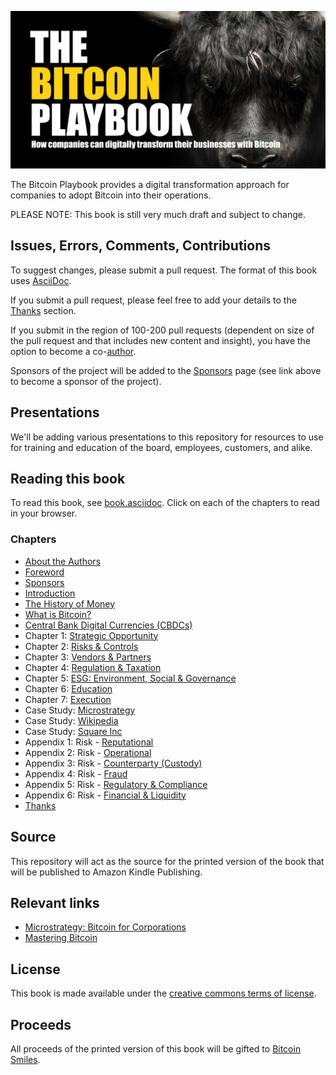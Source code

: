 ![The Bitcoin Playbook](https://github.com/BenGWeeks/TheBitcoinPlaybook/blob/main/images/The%20Bitcoin%20Playbook%20-%20Repo%20Card.png)

The Bitcoin Playbook provides a digital transformation approach for companies to adopt Bitcoin into their operations.

PLEASE NOTE: This book is still very much draft and subject to change.

## Issues, Errors, Comments, Contributions

To suggest changes, please submit a pull request. The format of this book uses [AsciiDoc](https://docs.asciidoctor.org/asciidoc/latest/).

If you submit a pull request, please feel free to add your details to the [Thanks](https://github.com/BenGWeeks/TheBitcoinPlaybook/blob/main/Introduction.asciidoc) section.

If you submit in the region of 100-200 pull requests (dependent on size of the pull request and that includes new content and insight), you have the option to become a co-[author](https://github.com/BenGWeeks/TheBitcoinPlaybook/blob/main/AboutTheAuthors.asciidoc).

Sponsors of the project will be added to the [Sponsors](https://github.com/BenGWeeks/TheBitcoinPlaybook/blob/main/Introduction.asciidoc) page (see link above to become a sponsor of the project).

## Presentations

We'll be adding various presentations to this repository for resources to use for training and education of the board, employees, customers, and alike.

## Reading this book

To read this book, see [book.asciidoc](https://github.com/BenGWeeks/TheBitcoinPlaybook/blob/main/Book.asciidoc). Click on each of the chapters to read in your browser.

### Chapters

+ [About the Authors](https://github.com/BenGWeeks/TheBitcoinPlaybook/blob/main/AboutTheAuthors.asciidoc)
+ [Foreword](https://github.com/BenGWeeks/TheBitcoinPlaybook/blob/main/Foreword.asciidoc)
+ [Sponsors](https://github.com/BenGWeeks/TheBitcoinPlaybook/blob/main/Sponsors.asciidoc)
+ [Introduction](https://github.com/BenGWeeks/TheBitcoinPlaybook/blob/main/Introduction.asciidoc)
+ [The History of Money](https://github.com/BenGWeeks/TheBitcoinPlaybook/blob/main/TheHistoryOfMoney.asciidoc)
+ [What is Bitcoin?](https://github.com/BenGWeeks/TheBitcoinPlaybook/blob/main/WhatIsBitcoin.asciidoc)
+ [Central Bank Digital Currencies (CBDCs)](https://github.com/BenGWeeks/TheBitcoinPlaybook/blob/main/CBDCs.asciidoc)
+ Chapter 1: [Strategic Opportunity](https://github.com/BenGWeeks/TheBitcoinPlaybook/blob/main/StrategicOpportunity.asciidoc)
+ Chapter 2: [Risks & Controls](https://github.com/BenGWeeks/TheBitcoinPlaybook/blob/main/RisksAndControls.asciidoc)
+ Chapter 3: [Vendors & Partners](https://github.com/BenGWeeks/TheBitcoinPlaybook/blob/main/VendorsAndPartners.asciidoc)
+ Chapter 4: [Regulation & Taxation](https://github.com/BenGWeeks/TheBitcoinPlaybook/blob/main/RegulationAndTaxation.asciidoc)
+ Chapter 5: [ESG: Environment, Social & Governance](https://github.com/BenGWeeks/TheBitcoinPlaybook/blob/main/ESG.asciidoc)
+ Chapter 6: [Education](https://github.com/BenGWeeks/TheBitcoinPlaybook/blob/main/Education.asciidoc)
+ Chapter 7: [Execution](https://github.com/BenGWeeks/TheBitcoinPlaybook/blob/main/Execution.asciidoc)
+ Case Study: [Microstrategy](https://github.com/BenGWeeks/TheBitcoinPlaybook/blob/main/Microstrategy.asciidoc)
+ Case Study: [Wikipedia](https://github.com/BenGWeeks/TheBitcoinPlaybook/blob/main/Wikipedia.asciidoc)
+ Case Study: [Square Inc](https://github.com/BenGWeeks/TheBitcoinPlaybook/blob/main/SquareInc.asciidoc)
+ Appendix 1: Risk - [Reputational](https://github.com/BenGWeeks/TheBitcoinPlaybook/blob/main/ReputationalRisk.asciidoc)
+ Appendix 2: Risk - [Operational](https://github.com/BenGWeeks/TheBitcoinPlaybook/blob/main/OperationalRisk.asciidoc)
+ Appendix 3: Risk - [Counterparty (Custody)](https://github.com/BenGWeeks/TheBitcoinPlaybook/blob/main/CounterpartyRisk.asciidoc)
+ Appendix 4: Risk - [Fraud](https://github.com/BenGWeeks/TheBitcoinPlaybook/blob/main/FraudRisk.asciidoc)
+ Appendix 5: Risk - [Regulatory & Compliance](https://github.com/BenGWeeks/TheBitcoinPlaybook/blob/main/RegulatoryAndComplianceRisk.asciidoc)
+ Appendix 6: Risk - [Financial & Liquidity](https://github.com/BenGWeeks/TheBitcoinPlaybook/blob/main/FinancialAndLiquidityRisk.asciidoc)
+ [Thanks](https://github.com/BenGWeeks/TheBitcoinPlaybook/blob/main/Thanks.asciidoc)

## Source

This repository will act as the source for the printed version of the book that will be published to Amazon Kindle Publishing.

## Relevant links

* [Microstrategy: Bitcoin for Corporations](https://www.microstrategy.com/en/bitcoin/bitcoin-for-corporations)
* [Mastering Bitcoin](https://github.com/bitcoinbook/bitcoinbook)

## License

This book is made available under the [creative commons terms of license](https://github.com/BenGWeeks/TheBitcoinPlaybook/blob/main/LICENSE).

## Proceeds

All proceeds of the printed version of this book will be gifted to [Bitcoin Smiles](https://bitcoinsmiles.org/).

